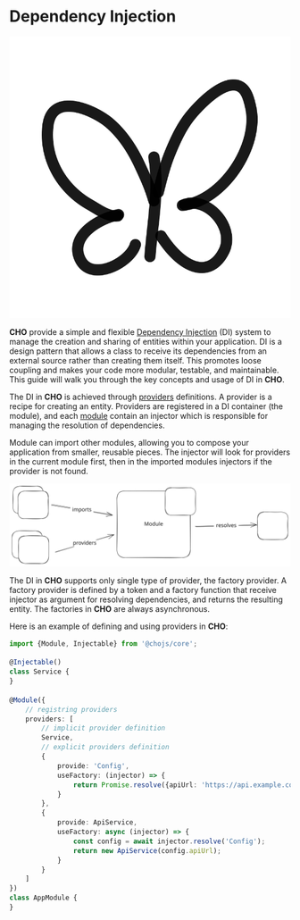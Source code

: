 # Dependency Injection

<img class="choko-end" src="../public/cho.svg">

**CHO** provide a simple and flexible [Dependency Injection](https://en.wikipedia.org/wiki/Dependency_injection) (DI) system
to manage the creation and sharing of entities within your application.
DI is a design pattern that allows a class to receive its dependencies from an external source rather than creating them
itself. This promotes loose coupling and makes your code more modular, testable, and maintainable. This guide will walk
you through the key concepts and usage of DI in **CHO**.



The DI in **CHO** is achieved through [providers](di-providers.md) definitions. A provider is a recipe for creating an
entity. Providers are registered in a DI container (the module), and each [module](di-modules.md) contain an injector
which is responsible for managing the resolution of dependencies.

Module can import other modules, allowing you to compose your application from smaller, reusable pieces.
The injector will look for providers in the current module first, then in the imported modules injectors if the provider
is not found.

<img class="excalidraw" src="../public/module.svg">

The DI in **CHO** supports only single type of provider, the factory provider. A factory provider is defined by a token and
a factory function that receive injector as argument for resolving dependencies, and returns the resulting entity. The
factories in **CHO** are always asynchronous.

Here is an example of defining and using providers in **CHO**:

```ts
import {Module, Injectable} from '@chojs/core';

@Injectable()
class Service {
}

@Module({
    // registring providers 
    providers: [
        // implicit provider definition
        Service,
        // explicit providers definition
        {
            provide: 'Config',
            useFactory: (injector) => {
                return Promise.resolve({apiUrl: 'https://api.example.com'});
            }
        },
        {
            provide: ApiService,
            useFactory: async (injector) => {
                const config = await injector.resolve('Config');
                return new ApiService(config.apiUrl);
            }
        }
    ]
})
class AppModule {
}
```